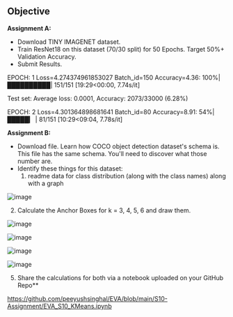 Objective
----------
**Assignment A:**

 * Download TINY IMAGENET dataset. 
 * Train ResNet18 on this dataset (70/30 split) for 50 Epochs. Target 50%+ Validation Accuracy. 
 * Submit Results. 
  
EPOCH: 1
Loss=4.274374961853027 Batch_id=150 Accuracy=4.36: 100%|██████████| 151/151 [19:29<00:00,  7.74s/it]

Test set: Average loss: 0.0001, Accuracy: 2073/33000 (6.28%)

EPOCH: 2
Loss=4.301364898681641 Batch_id=80 Accuracy=8.91:  54%|█████▎    | 81/151 [10:29<09:04,  7.78s/it]


**Assignment B:**  

* Download file. Learn how COCO object detection dataset's schema is. This file has the same schema. You'll need to discover what those number are. 
* Identify these things for this dataset:
  1. readme data for class distribution (along with the class names) along with a graph 

![image](https://user-images.githubusercontent.com/10797988/145857323-4b63672d-27d9-4cbd-a9e0-ae867741260d.png)

  2. Calculate the Anchor Boxes for k = 3, 4, 5, 6 and draw them.
  
  ![image](https://user-images.githubusercontent.com/10797988/145857408-36a7f2e0-a65d-400c-a664-ed7a2c189602.png)
  
  ![image](https://user-images.githubusercontent.com/10797988/145857477-b2bed106-9952-405a-b7d0-79e5cfcd8916.png)

![image](https://user-images.githubusercontent.com/10797988/145857499-52d6bed4-f047-4551-855d-26295ff6f0aa.png)

![image](https://user-images.githubusercontent.com/10797988/145857534-9639cabb-4d46-4daf-a45e-8c3a97e92abb.png)


  
  5. Share the calculations for both via a notebook uploaded on your GitHub Repo**

https://github.com/peeyushsinghal/EVA/blob/main/S10-Assignment/EVA_S10_KMeans.ipynb
